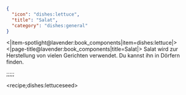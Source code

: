 ```json
{
  "icon": "dishes:lettuce",
  "title": "Salat",
  "category": "dishes:general"
}
```

<|item-spotlight@lavender:book_components|item=dishes:lettuce|>
<|page-title@lavender:book_components|title=Salat|>
Salat wird zur Herstellung von vielen Gerichten verwendet. Du kannst ihn in Dörfern finden.

;;;;;

<recipe;dishes:lettuceseed>

